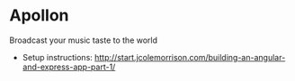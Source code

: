 Apollon
=======

Broadcast your music taste to the world

* Setup instructions: http://start.jcolemorrison.com/building-an-angular-and-express-app-part-1/
